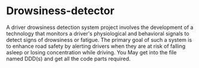 # Drowsiness-detector
A driver drowsiness detection system project involves the development of a technology that monitors a driver's physiological and behavioral signals to detect signs of drowsiness or fatigue. The primary goal of such a system is to enhance road safety by alerting drivers when they are at risk of falling asleep or losing concentration while driving. 
You May get into the file named DDD(s) and get all the code parts required.

